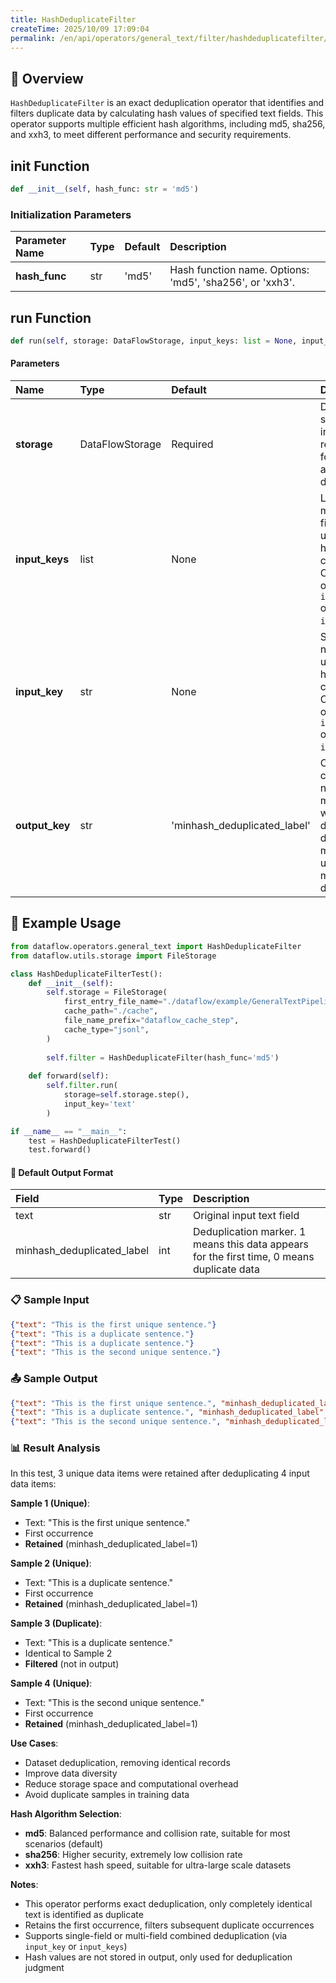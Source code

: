 ```yaml
---
title: HashDeduplicateFilter
createTime: 2025/10/09 17:09:04
permalink: /en/api/operators/general_text/filter/hashdeduplicatefilter/
---
```


## 📘 Overview

`HashDeduplicateFilter` is an exact deduplication operator that identifies and filters duplicate data by calculating hash values of specified text fields. This operator supports multiple efficient hash algorithms, including md5, sha256, and xxh3, to meet different performance and security requirements.

## __init__ Function
```python
def __init__(self, hash_func: str = 'md5')
```
### Initialization Parameters
| Parameter Name | Type | Default | Description |
| :---------- | :---- | :------ | :------------------------------------------------ |
| **hash_func** | str | 'md5' | Hash function name. Options: 'md5', 'sha256', or 'xxh3'. |

## run Function
```python
def run(self, storage: DataFlowStorage, input_keys: list = None, input_key: str = None, output_key: str = 'minhash_deduplicated_label')
```
#### Parameters
| Name | Type | Default | Description |
| :----------- | :---------------- | :-------------------------------| :----------------------------------------------- |
| **storage** | DataFlowStorage | Required | DataFlow storage instance responsible for reading and writing data. |
| **input_keys** | list | None | List of multiple fields to use for hash calculation. Choose one of `input_keys` or `input_key`. |
| **input_key** | str | None | Single field name to use for hash calculation. Choose one of `input_keys` or `input_key`. |
| **output_key** | str | 'minhash_deduplicated_label' | Output column name to mark whether data is duplicate (1 means unique, 0 means duplicate). |

## 🧠 Example Usage

```python
from dataflow.operators.general_text import HashDeduplicateFilter
from dataflow.utils.storage import FileStorage

class HashDeduplicateFilterTest():
    def __init__(self):
        self.storage = FileStorage(
            first_entry_file_name="./dataflow/example/GeneralTextPipeline/hash_deduplicate_test_input.jsonl",
            cache_path="./cache",
            file_name_prefix="dataflow_cache_step",
            cache_type="jsonl",
        )
        
        self.filter = HashDeduplicateFilter(hash_func='md5')
        
    def forward(self):
        self.filter.run(
            storage=self.storage.step(),
            input_key='text'
        )

if __name__ == "__main__":
    test = HashDeduplicateFilterTest()
    test.forward()
```

#### 🧾 Default Output Format
| Field | Type | Description |
| :------------------------------- | :---- | :------------------------------------------------------------------- |
| text | str | Original input text field |
| minhash_deduplicated_label | int | Deduplication marker. 1 means this data appears for the first time, 0 means duplicate data |

### 📋 Sample Input

```json
{"text": "This is the first unique sentence."}
{"text": "This is a duplicate sentence."}
{"text": "This is a duplicate sentence."}
{"text": "This is the second unique sentence."}
```

### 📤 Sample Output

```json
{"text": "This is the first unique sentence.", "minhash_deduplicated_label": 1}
{"text": "This is a duplicate sentence.", "minhash_deduplicated_label": 1}
{"text": "This is the second unique sentence.", "minhash_deduplicated_label": 1}
```

### 📊 Result Analysis

In this test, 3 unique data items were retained after deduplicating 4 input data items:

**Sample 1 (Unique)**:
- Text: "This is the first unique sentence."
- First occurrence
- **Retained** (minhash_deduplicated_label=1)

**Sample 2 (Unique)**:
- Text: "This is a duplicate sentence."
- First occurrence
- **Retained** (minhash_deduplicated_label=1)

**Sample 3 (Duplicate)**:
- Text: "This is a duplicate sentence."
- Identical to Sample 2
- **Filtered** (not in output)

**Sample 4 (Unique)**:
- Text: "This is the second unique sentence."
- First occurrence
- **Retained** (minhash_deduplicated_label=1)

**Use Cases**:
- Dataset deduplication, removing identical records
- Improve data diversity
- Reduce storage space and computational overhead
- Avoid duplicate samples in training data

**Hash Algorithm Selection**:
- **md5**: Balanced performance and collision rate, suitable for most scenarios (default)
- **sha256**: Higher security, extremely low collision rate
- **xxh3**: Fastest hash speed, suitable for ultra-large scale datasets

**Notes**:
- This operator performs exact deduplication, only completely identical text is identified as duplicate
- Retains the first occurrence, filters subsequent duplicate occurrences
- Supports single-field or multi-field combined deduplication (via `input_key` or `input_keys`)
- Hash values are not stored in output, only used for deduplication judgment
